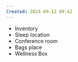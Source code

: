 ```yaml
---
Created: 2024-09-12 09:42
---
```

- Inventory
- Sleep location
- Conference room
- Bags place
- Wellness Box